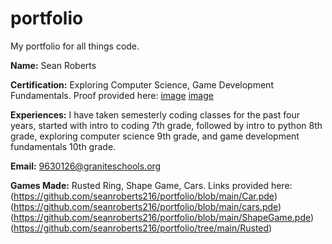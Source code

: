 # portfolio

My portfolio for all things code.

**Name:** Sean Roberts

**Certification:** Exploring Computer Science, Game Development Fundamentals. Proof provided here: [image](https://github.com/seanroberts216/portfolio/blob/main/Sean%20T%20Roberts_Exploring%20Computer%20Science_12072023.pdf) [image](https://github.com/seanroberts216/portfolio/blob/main/Sean%20T%20Roberts_Game%20Development%20Fundamentals_12162024.pdf)

**Experiences:** I have taken semesterly coding classes for the past four years, started with intro to coding 7th grade, followed by intro to python 8th grade, exploring computer science 9th grade, and game development fundamentals 10th grade.

**Email:** 9630126@graniteschools.org

**Games Made:** Rusted Ring, Shape Game, Cars. Links provided here:(https://github.com/seanroberts216/portfolio/blob/main/Car.pde)(https://github.com/seanroberts216/portfolio/blob/main/cars.pde)(https://github.com/seanroberts216/portfolio/blob/main/ShapeGame.pde)(https://github.com/seanroberts216/portfolio/tree/main/Rusted)
